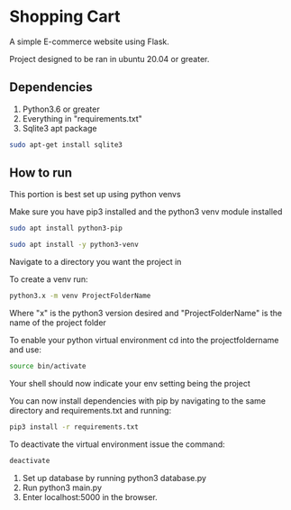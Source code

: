 # Shopping Cart  
A simple E-commerce website using Flask.

Project designed to be ran in ubuntu 20.04 or greater. 
  
## Dependencies ##
1. Python3.6 or greater
2. Everything in "requirements.txt"
3. Sqlite3 apt package 
```bash
sudo apt-get install sqlite3
```

## How to run ##
This portion is best set up using python venvs

Make sure you have pip3 installed and the python3 venv module installed 

```bash
sudo apt install python3-pip

sudo apt install -y python3-venv
```

Navigate to a directory you want the project in

To create a venv run:

```bash
python3.x -m venv ProjectFolderName
```
Where "x" is the python3 version desired and "ProjectFolderName" is the name of the project folder

To enable your python virtual environment cd into the projectfoldername and use:

```bash
source bin/activate
```

Your shell should now indicate your env setting being the project 

You can now install dependencies with pip by navigating to the same directory and requirements.txt and running:

```bash
pip3 install -r requirements.txt
```

To deactivate the virtual environment issue the command:

```bash
deactivate
```

1. Set up database by running python3 database.py
2. Run python3 main.py
3. Enter localhost:5000 in the browser.
